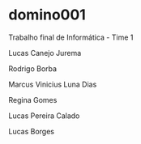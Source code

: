 domino001
=========

Trabalho final de Informática - Time 1

Lucas Canejo Jurema

Rodrigo Borba

Marcus Vinicius Luna Dias

Regina Gomes

Lucas Pereira Calado

Lucas Borges
